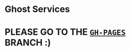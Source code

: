 Ghost Services
===============

# PLEASE GO TO THE [`GH-PAGES`](https://github.com/matthojo/Ghost-Services/tree/gh-pages) BRANCH :)